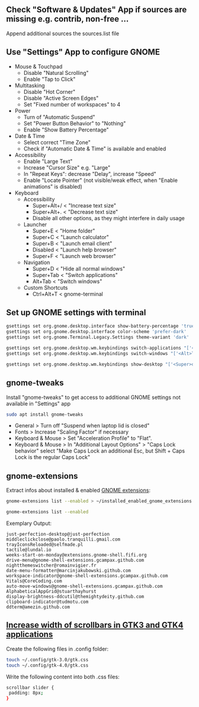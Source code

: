 ## Check "Software & Updates" App if sources are missing e.g. contrib, non-free ...

Append additional sources the sources.list file

## Use "Settings" App to configure GNOME

- Mouse & Touchpad
  - Disable "Natural Scrolling"
  - Enable "Tap to Click"
- Multitasking
  - Disable "Hot Corner"
  - Disable "Active Screen Edges"
  - Set "Fixed number of workspaces" to 4
- Power
  - Turn of "Automatic Suspend"
  - Set "Power Button Behavior" to "Nothing"
  - Enable "Show Battery Percentage"
- Date & Time
  - Select correct "Time Zone"
  - Check if "Automatic Date & Time" is available and enabled
- Accessibility
  - Enable "Large Text"
  - Increase "Cursor Size" e.g. "Large"
  - In "Repeat Keys": decrease "Delay", increase "Speed"
  - Enable "Locate Pointer" (not visible/weak effect, when "Enable animations" is disabled)
- Keyboard
  - Accessibility
    - Super+Alt+/ < "Increase text size"
    - Super+Alt+. < "Decrease text size"
    - Disable all other options, as they might interfere in daily usage
  - Launcher
    - Super+E < "Home folder"
    - Super+C < "Launch calculator"
    - Super+B < "Launch email client"
    - Disabled < "Launch help browser"
    - Super+F < "Launch web browser"
  - Navigation
    - Super+D < "Hide all normal windows"
    - Super+Tab < "Switch applications"
    - Alt+Tab < "Switch windows"
  - Custom Shortcuts
    - Ctrl+Alt+T < gnome-terminal
   
## Set up GNOME settings with terminal

```bash
gsettings set org.gnome.desktop.interface show-battery-percentage 'true'
gsettings set org.gnome.desktop.interface color-scheme 'prefer-dark'
gsettings set org.gnome.Terminal.Legacy.Settings theme-variant 'dark'

gsettings set org.gnome.desktop.wm.keybindings switch-applications "['<Super>Tab']"
gsettings set org.gnome.desktop.wm.keybindings switch-windows "['<Alt>Tab']"

gsettings set org.gnome.desktop.wm.keybindings show-desktop "['<Super>d']"
```
  
## gnome-tweaks

Install "gnome-tweaks" to get access to additional GNOME settings not available in "Settings" app

```bash
sudo apt install gnome-tweaks
```

- General > Turn off "Suspend when laptop lid is closed"
- Fonts > Increase "Scaling Factor" if necessary
- Keyboard & Mouse > Set "Acceleration Profile" to "Flat".
- Keyboard & Mouse > In "Additional Layout Options" > "Caps Lock behavior" select "Make Caps Lock an additional Esc, but Shift + Caps Lock is the regular Caps Lock"


## gnome-extensions

Extract infos about installed & enabled [GNOME extensions](https://askubuntu.com/questions/1133782/command-to-list-installed-and-enabled-gnome-extensions):
```bash
gnome-extensions list --enabled > ~/installed_enabled_gnome_extensions.md

gnome-extensions list --enabled
```

Exemplary Output:
```
just-perfection-desktop@just-perfection
middleclickclose@paolo.tranquilli.gmail.com
trayIconsReloaded@selfmade.pl
tactile@lundal.io
weeks-start-on-monday@extensions.gnome-shell.fifi.org
drive-menu@gnome-shell-extensions.gcampax.github.com
nightthemeswitcher@romainvigier.fr
date-menu-formatter@marcinjakubowski.github.com
workspace-indicator@gnome-shell-extensions.gcampax.github.com
Vitals@CoreCoding.com
auto-move-windows@gnome-shell-extensions.gcampax.github.com
AlphabeticalAppGrid@stuarthayhurst
display-brightness-ddcutil@themightydeity.github.com
clipboard-indicator@tudmotu.com
ddterm@amezin.github.com
```

## [Increase width of scrollbars in GTK3 and GTK4 applications](https://www.reddit.com/r/gnome/comments/152equt/change_scrollbar_width_gnome_434_adwaita/)

Create the following files in .config folder:

```bash
touch ~/.config/gtk-3.0/gtk.css
touch ~/.config/gtk-4.0/gtk.css
```

Write the following content into both .css files:

```bash
scrollbar slider {
 padding: 8px;
}
```
